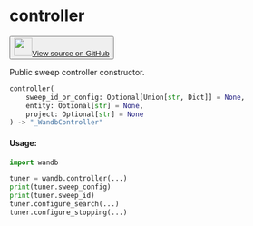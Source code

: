 # controller

<p><button style={{display: 'flex', alignItems: 'center', backgroundColor: 'white', border: '1px solid #ddd', padding: '10px', borderRadius: '6px', cursor: 'pointer', boxShadow: '0 2px 3px rgba(0,0,0,0.1)', transition: 'all 0.3s'}}><a href='https://www.github.com/wandb/wandb/tree/v0.19.3/wandb/sdk/wandb_sweep.py#L95-L119' style={{fontSize: '1.2em', display: 'flex', alignItems: 'center'}}><img src='https://github.githubassets.com/images/modules/logos_page/GitHub-Mark.png' height='32px' width='32px' style={{marginRight: '10px'}}/>View source on GitHub</a></button></p>


Public sweep controller constructor.

```python
controller(
    sweep_id_or_config: Optional[Union[str, Dict]] = None,
    entity: Optional[str] = None,
    project: Optional[str] = None
) -> "_WandbController"
```

#### Usage:

```python
import wandb

tuner = wandb.controller(...)
print(tuner.sweep_config)
print(tuner.sweep_id)
tuner.configure_search(...)
tuner.configure_stopping(...)
```
